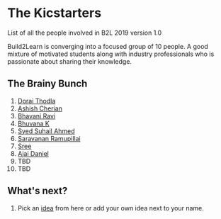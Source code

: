 # The Kicstarters

List of all the people involved in B2L 2019 version 1.0 

Build2Learn is converging into a focused group of 10 people. A good mixture of motivated students along with industry professionals who is passionate about sharing their knowledge.

## The Brainy Bunch

1. [Dorai Thodla](http://twitter.com/dorait)
2. [Ashish Cherian](https://twitter.com/ashish_che)
3. [Bhavani Ravi](http://twitter.com/geeky_bhavani)
4. [Bhuvana K](https://twitter.com/KA_Bhuvana)
5. [Syed Suhail Ahmed](https://twitter.com/side_swail)
6. [Saravanan Ramupillai](https://twitter.com/sara_vananr)
7. [Sree](https://github.com/r-sreesaran)
8. [Ajai Daniel](https://github.com/ajaidanial)
9. TBD
10. TBD

## What's next? 

1. Pick an [idea](https://github.com/b2l-chennai/project-ideas) from here or add your own idea next to your name.

